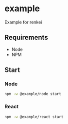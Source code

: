 # example

Example for renkei

## Requirements

- Node
- NPM

## Start

### Node

```bash
npm -w @example/node start
```

### React

```bash
npm -w @example/react start
```